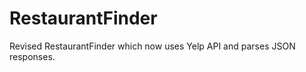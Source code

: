 RestaurantFinder
================

Revised RestaurantFinder which now uses Yelp API and parses JSON responses.